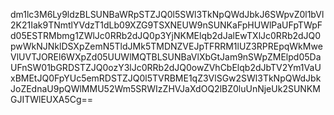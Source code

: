 dm1lc3M6Ly9ldzBLSUNBaWRpSTZJQ0l5SWl3TkNpQWdJbkJ6SWpvZ0l1bVl2K21Iak9TNmtlYVdzT1dLb09XZG9TSXNEUW9nSUNKaFpHUWlPaUFpTWpFd05ESTRMbmg1ZWlJc0RRb2dJQ0p3YjNKMElqb2dJalEwTXlJc0RRb2dJQ0pwWkNJNklDSXpZemN5TldJMk5TMDNZVEJpTFRRM1lUZ3RPREpqWkMweVlUVTJOREl6WXpZd05UUWlMQTBLSUNBaVlXbGtJam9nSWpZMElpd05DaUFnSW01bGRDSTZJQ0ozY3lJc0RRb2dJQ0owZVhCbElqb2dJbTV2Ym1VaUxBMEtJQ0FpYUc5emRDSTZJQ0l5TVRBME1qZ3VlSGw2SWl3TkNpQWdJbkJoZEdnaU9pQWlMMU52Wm5SRWIzZHVJaXdOQ2lBZ0luUnNjeUk2SUNKMGJITWlEUXA5Cg==
